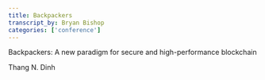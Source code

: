 ```yaml
---
title: Backpackers
transcript_by: Bryan Bishop
categories: ['conference']
---
```


Backpackers: A new paradigm for secure and high-performance blockchain

Thang N. Dinh



